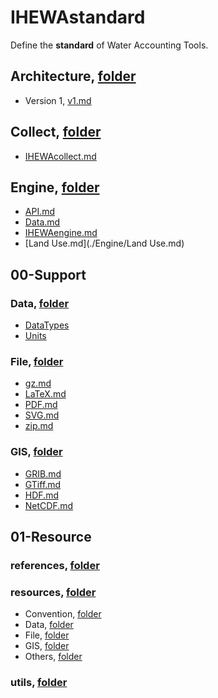 # IHEWAstandard

Define the **standard** of Water Accounting Tools.


## Architecture, [folder](./Architecture)

  - Version 1, [v1.md](./Architecture/v1.md)


## Collect, [folder](./Collect)

  - [IHEWAcollect.md](./Collect/IHEWAcollect.md)


## Engine, [folder](./Engine)

  - [API.md](./Engine/API.md)
  - [Data.md](./Engine/Data.md)
  - [IHEWAengine.md](./Engine/IHEWAengine.md)
  - [Land Use.md](./Engine/Land Use.md)


## 00-Support


### Data, [folder](./00-Support/Data)

  - [DataTypes](./00-Support/Data/DataTypes.md)
  - [Units](./00-Support/Data/Units.md)

### File, [folder](./00-Support/File)

  - [gz.md](./00-Support/File/gz.md)
  - [LaTeX.md](./00-Support/File/LaTeX.md)
  - [PDF.md](./00-Support/File/PDF.md)
  - [SVG.md](./00-Support/File/SVG.md)
  - [zip.md](./00-Support/File/zip.md)

### GIS, [folder](./00-Support/GIS)

  - [GRIB.md](./00-Support/GIS/GRIB.md)
  - [GTiff.md](./00-Support/GIS/GTiff.md)
  - [HDF.md](./00-Support/GIS/HDF.md)
  - [NetCDF.md](./00-Support/GIS/NetCDF.md)


## 01-Resource

### references, [folder](./01-Resource/references)

### resources, [folder](./01-Resource/resources)

  - Convention, [folder](./01-Resource/resources/Convention)
  - Data, [folder](./01-Resource/resources/Data)
  - File, [folder](./01-Resource/resources/File)
  - GIS, [folder](./01-Resource/resources/GIS)
  - Others, [folder](./01-Resource/resources/Others)

### utils, [folder](./01-Resource/utils)
